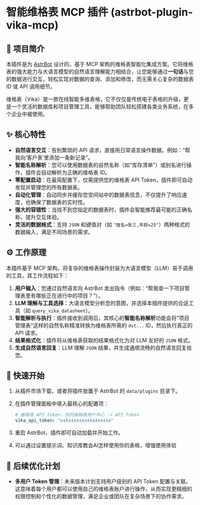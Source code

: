 # 智能维格表 MCP 插件 (astrbot-plugin-vika-mcp)

## 📖 项目简介

本插件是为 [AstrBot](https://github.com/AstrBotDevs/AstrBot) 设计的、基于 MCP 架构的维格表智能化集成方案。它将维格表的强大能力与大语言模型的自然语言理解能力相结合，让您能够通过**一句话**与您的数据进行交互，轻松实现对数据的查询、添加和修改，而无需关心复杂的数据表 ID 或 API 调用细节。

维格表（Vika）是一款在线智能多维表格，它不仅仅是传统电子表格的升级，更是一个灵活的数据库和项目管理工具，能够帮助团队轻松搭建各类业务系统，在多个企业中被使用。

## ✨ 核心特性

- **自然语言交互**：告别繁琐的 API 请求，直接用日常语言操作数据。例如：“帮我向‘客户表’里添加一条新记录”。
- **智能名称解析**：您可以使用数据表的自然名称（如“库存清单”）或别名进行操作，插件会自动解析为正确的维格表 ID。
- **零配置启动**：在最简配置下，仅需提供您的维格表 API Token，插件即可自动发现并管理您的所有数据表。
- **自动化管理**：自动同步并缓存您空间站中的数据表信息，不仅提升了响应速度，也确保了数据表的实时性。
- **强大的容错性**：当找不到您指定的数据表时，插件会智能推荐最可能的正确名称，提升交互体验。
- **灵活的数据格式**：支持 `JSON` 和键值对（如 `"姓名=张三,年龄=25"`）两种格式的数据输入，满足不同场景的需求。

## ⚙️ 工作原理

本插件基于 MCP 架构，将复杂的维格表操作封装为大语言模型（LLM）易于调用的工具，其工作流程如下：

1.  **用户输入**：您通过自然语言向 AstrBot 发出指令（例如：“帮我查一下项目管理表里有哪些正在进行中的项目？”）。
2.  **LLM 理解与工具选择**：大语言模型分析您的意图，并选择本插件提供的合适工具（如 `query_vika_datasheet`）。
3.  **智能解析与执行**：插件接收到调用后，其核心的**智能名称解析**功能会将“项目管理表”这样的自然名称精准转换为维格表所需的 `dst...` ID，然后执行真正的 API 请求。
4.  **结果格式化**：插件将从维格表获取的结果格式化为对 LLM 友好的 `JSON` 格式。
5.  **生成自然语言回复**：LLM 理解 `JSON` 结果，并生成通顺流畅的自然语言回复给您。

## 🚀 快速开始

1.  从插件市场下载，或者将插件放置于 AstrBot 的 `data/plugins` 目录下。
2.  在插件管理面板中填入最核心的配置项：

    ```yaml
    # 维格表 API Token，你的维格表用户中心 -> API Token
    vika_api_token: "uskxxxxxxxxxxxxxxxx"
    ```
3.  重启 AstrBot，插件即可自动加载并开始工作。

4.  可以通过设置提示词、知识库教会AI怎样使用你的表格，增强使用体验

## 📅 后续优化计划

- **多用户 Token 管理**：未来版本计划支持用户级别的 API Token 配置与关联。这意味着每个用户都可以使用自己的维格表账户进行操作，从而实现更精细的权限控制和个性化的数据管理，满足企业或团队在复杂场景下的协作需求。
